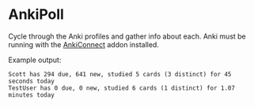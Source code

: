 # AnkiPoll
Cycle through the Anki profiles and gather info about each. Anki must be running with the [AnkiConnect](https://ankiweb.net/shared/info/2055492159) addon installed.

Example output:

```
Scott has 294 due, 641 new, studied 5 cards (3 distinct) for 45 seconds today
TestUser has 0 due, 0 new, studied 6 cards (1 distinct) for 1.07 minutes today
```
